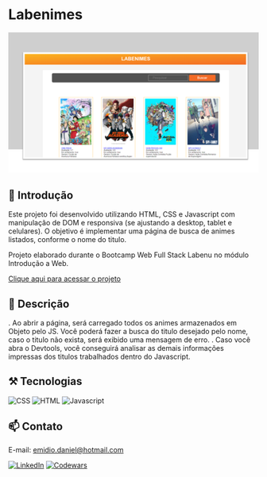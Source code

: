 # Labenimes

![preview](./assets/Icon-readme_labenimes.png)

## 📄 Introdução

Este projeto foi desenvolvido utilizando HTML, CSS e Javascript com manipulação de DOM e responsiva (se ajustando a desktop, tablet e celulares). O objetivo é implementar uma página de busca de animes listados, conforme o nome do titulo.

Projeto elaborado durante o Bootcamp Web Full Stack Labenu no módulo Introdução a Web.

[Clique aqui para acessar o projeto](https://danielemidio1988.github.io/projeto-intro-web/)

## 📄 Descrição
. Ao abrir a página, será carregado todos os animes armazenados em Objeto pelo JS. Você poderá fazer a busca do titulo desejado pelo nome, caso o titulo não exista, será exibido uma mensagem de erro.
. Caso você abra o Devtools, você conseguirá analisar as demais informações impressas dos titulos trabalhados dentro do Javascript.

## ⚒️ Tecnologias 

![CSS](https://img.shields.io/badge/CSS3-1572B6?style=for-the-badge&logo=css3&logoColor=white)
![HTML](https://img.shields.io/badge/HTML5-E34F26?style=for-the-badge&logo=html5&logoColor=white)
![Javascript](https://img.shields.io/badge/JavaScript-323330?style=for-the-badge&logo=javascript&logoColor=F7DF1E)

## 📫 Contato

E-mail: emidio.daniel@hotmail.com

[![LinkedIn](https://img.shields.io/badge/LinkedIn-0077B5?style=for-the-badge&logo=linkedin&logoColor=white)](https://www.linkedin.com/in/danielemidio1988/)
[![Codewars](https://img.shields.io/badge/Codewars-B1361E?style=for-the-badge&logo=Codewars&logoColor=white)](https://www.codewars.com/users/DanielEmidio1988)
